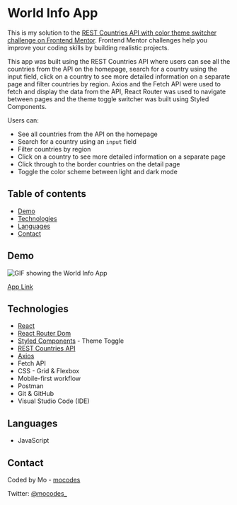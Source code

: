 # World Info App

This is my solution to the [REST Countries API with color theme switcher challenge on Frontend Mentor](https://www.frontendmentor.io/challenges/rest-countries-api-with-color-theme-switcher-5cacc469fec04111f7b848ca). Frontend Mentor challenges help you improve your coding skills by building realistic projects.

This app was built using the REST Countries API where users can see all the countries from the API on the homepage, search for a country using the input field, click on a country to see more detailed information on a separate page and filter countries by region. Axios and the Fetch API were used to fetch and display the data from the API, React Router was used to navigate between pages and the theme toggle switcher was built using Styled Components.

Users can:

- See all countries from the API on the homepage
- Search for a country using an `input` field
- Filter countries by region
- Click on a country to see more detailed information on a separate page
- Click through to the border countries on the detail page
- Toggle the color scheme between light and dark mode

## Table of contents

- [Demo](#demo)
- [Technologies](#technologies)
- [Languages](#languages)
- [Contact](#contact)

## Demo

![GIF showing the World Info App](frontend/src/assets/world-info-app.gif)

[App Link](https://world-info-app-mocodes.netlify.app/)

## Technologies

- [React](https://reactjs.org/)
- [React Router Dom](https://www.npmjs.com/package/react-router-dom/)
- [Styled Components](https://styled-components.com/) - Theme Toggle
- [REST Countries API](https://restcountries.com/)
- [Axios](https://www.npmjs.com/package/axios)
- Fetch API
- CSS - Grid & Flexbox
- Mobile-first workflow
- Postman
- Git & GitHub
- Visual Studio Code (IDE)

## Languages

- JavaScript

## Contact

Coded by Mo - [mocodes](https://mocodes.co.uk/)

Twitter: [@mocodes\_](https://twitter.com/mocodes_)
